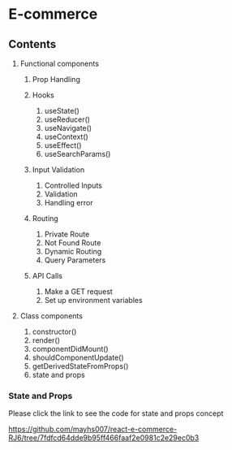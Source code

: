 # E-commerce

## Contents

1. Functional components

   1. Prop Handling
   1. Hooks
      1. useState()
      2. useReducer()
      3. useNavigate()
      4. useContext()
      5. useEffect()
      6. useSearchParams()
   1. Input Validation
      1. Controlled Inputs
      2. Validation
      3. Handling error
   1. Routing

      1. Private Route
      2. Not Found Route
      3. Dynamic Routing
      4. Query Parameters

   1. API Calls
      1. Make a GET request
      2. Set up environment variables

2. Class components
   1. constructor()
   2. render()
   3. componentDidMount()
   4. shouldComponentUpdate()
   5. getDerivedStateFromProps()
   6. state and props

### State and Props

Please click the link to see the code for state and props concept

https://github.com/mayhs007/react-e-commerce-RJ6/tree/7fdfcd64dde9b95ff466faaf2e0981c2e29ec0b3
